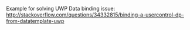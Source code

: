 Example for solving UWP Data binding issue: http://stackoverflow.com/questions/34332815/binding-a-usercontrol-dp-from-datatemplate-uwp
